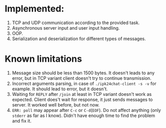 # **Implemented:**
1. TCP and UDP communication according to the provided task.
2. Asynchronous server input and user input handling.
3. OOP.
4. Serialization and deserialization for different types of messages.

# **Known limitations**
1. Message size should be less than 1500 bytes. It doesn't leads to any error, but in TCP variant client doesn't try to continue transmission.
2. Incorrect arguments parsing, in case of `./ipk24chat-client -s -v` for example. It should lead to error, but it doesn't.
3. Waiting for `REPLY` after `/join` at least in TCP variant doesn't work as expected. Client does't wait for response, it just sends messages to server. It worked well before, but not now.
4. `ERR: poll` may appear after `C-c` or `C-d`(`EOF`). Do not affect anything (only `stderr` as far as I know). Didn't have enough time to find the problem and fix it. 